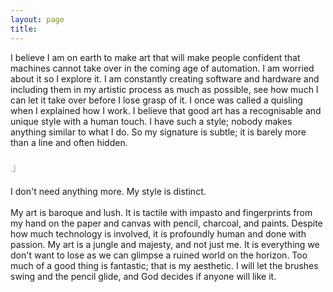 ```yaml
---
layout: page
title: 
---
```

<div class="header__inline" style="max-width:600px">
     <p>I believe I am on earth to make art that will make people confident that machines cannot take over in the coming age of automation. I am worried about it so I explore it. I am constantly creating software and hardware and including them in my artistic process as much as possible, see how much I can let it take over before I lose grasp of it. I once was called a quisling when I explained how I work. I believe that good art has a recognisable and unique style with a human touch. I have such a style; nobody makes anything similar to what I do. So my signature is subtle; it is barely more than a line and often hidden.<H3 style="color: #CCCCCC;">⅃</H3>I don't need anything more. My style is distinct.
        <br><br>
     My art is baroque and lush. It is tactile with impasto and fingerprints from my hand on the paper and canvas with pencil, charcoal, and paints. Despite how much technology is involved, it is profoundly human and done with passion. My art is a jungle and majesty, and not just me. It is everything we don't want to lose as we can glimpse a ruined world on the horizon. Too much of a good thing is fantastic; that is my aesthetic. I will let the brushes swing and the pencil glide, and God decides if anyone will like it.</p>
</div>








